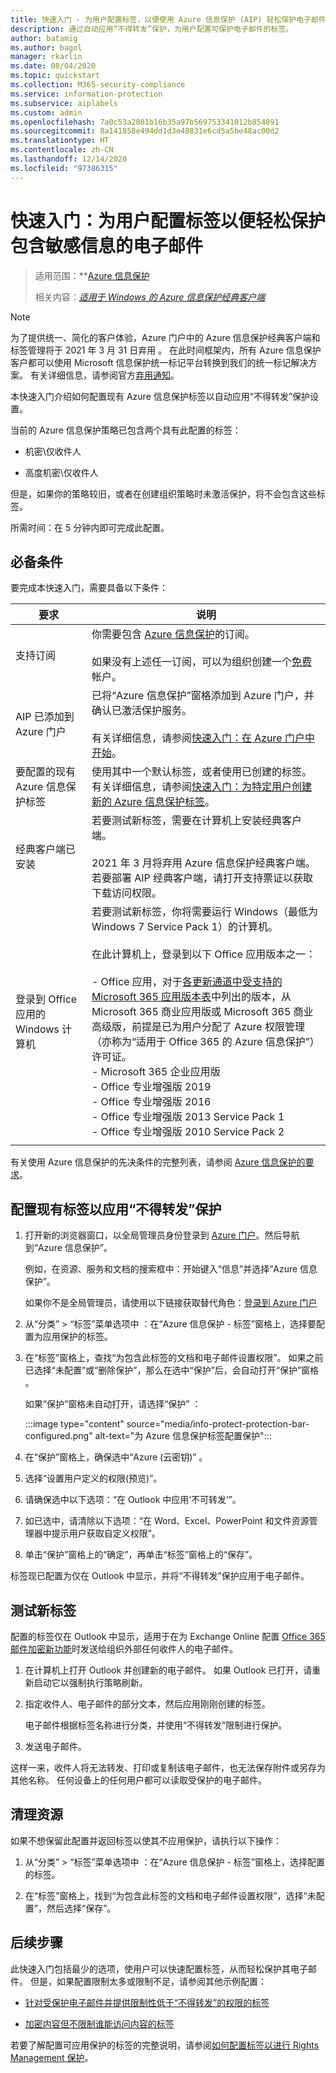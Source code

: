 ```yaml
---
title: 快速入门 - 为用户配置标签，以便使用 Azure 信息保护 (AIP) 轻松保护电子邮件
description: 通过自动应用“不得转发”保护，为用户配置可保护电子邮件的标签。
author: batamig
ms.author: bagol
manager: rkarlin
ms.date: 08/04/2020
ms.topic: quickstart
ms.collection: M365-security-compliance
ms.service: information-protection
ms.subservice: aiplabels
ms.custom: admin
ms.openlocfilehash: 7a0c53a2801b16b35a97b569753341012b854891
ms.sourcegitcommit: 8a141858e494dd1d3e48831e6cd5a5be48ac00d2
ms.translationtype: HT
ms.contentlocale: zh-CN
ms.lasthandoff: 12/14/2020
ms.locfileid: "97386315"
---
```

# <a name="quickstart-configure-a-label-for-users-to-easily-protect-emails-that-contain-sensitive-information"></a>快速入门：为用户配置标签以便轻松保护包含敏感信息的电子邮件

>适用范围：**[Azure 信息保护](https://azure.microsoft.com/pricing/details/information-protection)
>
> 相关内容：*[适用于 Windows 的 Azure 信息保护经典客户端](faqs.md#whats-the-difference-between-the-azure-information-protection-classic-and-unified-labeling-clients)*

>[!NOTE]
> 为了提供统一、简化的客户体验，Azure 门户中的 Azure 信息保护经典客户端和标签管理将于 2021 年 3 月 31 日弃用   。 在此时间框架内，所有 Azure 信息保护客户都可以使用 Microsoft 信息保护统一标记平台转换到我们的统一标记解决方案。 有关详细信息，请参阅官方[弃用通知](https://aka.ms/aipclassicsunset)。

本快速入门介绍如何配置现有 Azure 信息保护标签以自动应用“不得转发”保护设置。

当前的 Azure 信息保护策略已包含两个具有此配置的标签：

- 机密\仅收件人

- 高度机密\仅收件人

但是，如果你的策略较旧，或者在创建组织策略时未激活保护，将不会包含这些标签。

所需时间：在 5 分钟内即可完成此配置。

## <a name="prerequisites"></a>必备条件

要完成本快速入门，需要具备以下条件：

|要求  |说明  |
|---------|---------|
|支持订阅     |  你需要包含 [Azure 信息保护](https://azure.microsoft.com/pricing/details/information-protection/)的订阅。 <br><br>如果没有上述任一订阅，可以为组织创建一个[免费](https://admin.microsoft.com/Signup/Signup.aspx?OfferId=87dd2714-d452-48a0-a809-d2f58c4f68b7)帐户。       |
|AIP 已添加到 Azure 门户    |  已将“Azure 信息保护”窗格添加到 Azure 门户，并确认已激活保护服务。 <br><br>有关详细信息，请参阅[快速入门：在 Azure 门户中开始](quickstart-viewpolicy.md)。       |
|要配置的现有 Azure 信息保护标签     | 使用其中一个默认标签，或者使用已创建的标签。 有关详细信息，请参阅[快速入门：为特定用户创建新的 Azure 信息保护标签](quickstart-label-specificusers.md)。 |
|经典客户端已安装    |   若要测试新标签，需要在计算机上安装经典客户端。 <br><br>2021 年 3 月将弃用 Azure 信息保护经典客户端。 若要部署 AIP 经典客户端，请打开支持票证以获取下载访问权限。  |
|登录到 Office 应用的 Windows 计算机 |若要测试新标签，你将需要运行 Windows（最低为 Windows 7 Service Pack 1）的计算机。 <br><br>在此计算机上，登录到以下 Office 应用版本之一： <br><br>- Office 应用，对于[各更新通道中受支持的 Microsoft 365 应用版本表](/officeupdates/update-history-microsoft365-apps-by-date)中列出的版本，从 Microsoft 365 商业应用版或 Microsoft 365 商业高级版，前提是已为用户分配了 Azure 权限管理（亦称为“适用于 Office 365 的 Azure 信息保护”）许可证。 <br>- Microsoft 365 企业应用版 <br>- Office 专业增强版 2019 <br>- Office 专业增强版 2016<br>- Office 专业增强版 2013 Service Pack 1<br>- Office 专业增强版 2010 Service Pack 2|
| | |

有关使用 Azure 信息保护的先决条件的完整列表，请参阅 [Azure 信息保护的要求](requirements.md)。

## <a name="configure-an-existing-label-to-apply-the-do-not-forward-protection"></a>配置现有标签以应用“不得转发”保护

1. 打开新的浏览器窗口，以全局管理员身份登录到 [Azure 门户](https://portal.azure.com)。然后导航到“Azure 信息保护”。

    例如，在资源、服务和文档的搜索框中：开始键入“信息”并选择“Azure 信息保护”。

    如果你不是全局管理员，请使用以下链接获取替代角色：[登录到 Azure 门户](configure-policy.md#signing-in-to-the-azure-portal)

1. 从“分类” > “标签”菜单选项中 ：在“Azure 信息保护 - 标签”窗格上，选择要配置为应用保护的标签。

1. 在“标签”窗格上，查找“为包含此标签的文档和电子邮件设置权限”。 如果之前已选择“未配置”或“删除保护”，那么在选中“保护”后，会自动打开“保护”窗格   。

    如果“保护”窗格未自动打开，请选择“保护” ：

    :::image type="content" source="media/info-protect-protection-bar-configured.png" alt-text="为 Azure 信息保护标签配置保护":::

1. 在“保护”窗格上，确保选中“Azure (云密钥)” 。

1. 选择“设置用户定义的权限(预览)”。

1. 请确保选中以下选项：“在 Outlook 中应用‘不可转发’”。

1. 如已选中，请清除以下选项：“在 Word、Excel、PowerPoint 和文件资源管理器中提示用户获取自定义权限”。

1. 单击“保护”窗格上的“确定”，再单击“标签”窗格上的“保存”。

标签现已配置为仅在 Outlook 中显示，并将“不得转发”保护应用于电子邮件。

## <a name="test-your-new-label"></a>测试新标签

配置的标签仅在 Outlook 中显示，适用于在为 Exchange Online 配置 [Office 365 邮件加密新功能](https://support.office.com/article/7ff0c040-b25c-4378-9904-b1b50210d00e)时发送给组织外部任何收件人的电子邮件。

1. 在计算机上打开 Outlook 并创建新的电子邮件。 如果 Outlook 已打开，请重新启动它以强制执行策略刷新。

2. 指定收件人、电子邮件的部分文本，然后应用刚刚创建的标签。

    电子邮件根据标签名称进行分类，并使用“不得转发”限制进行保护。

3. 发送电子邮件。

这样一来，收件人将无法转发、打印或复制该电子邮件，也无法保存附件或另存为其他名称。 任何设备上的任何用户都可以读取受保护的电子邮件。

## <a name="clean-up-resources"></a>清理资源

如果不想保留此配置并返回标签以使其不应用保护，请执行以下操作：

1. 从“分类” > “标签”菜单选项中 ：在“Azure 信息保护 - 标签”窗格上，选择配置的标签。

1. 在“标签”窗格上，找到“为包含此标签的文档和电子邮件设置权限”，选择“未配置”，然后选择“保存”。

## <a name="next-steps"></a>后续步骤

此快速入门包括最少的选项，使用户可以快速配置标签，从而轻松保护其电子邮件。 但是，如果配置限制太多或限制不足，请参阅其他示例配置：

- [针对受保护电子邮件并提供限制性低于“不得转发”的权限的标签](configure-policy-protection.md#example-4-label-for-protected-email-that-supports-less-restrictive-permissions-than-do-not-forward)

- [加密内容但不限制谁能访问内容的标签](configure-policy-protection.md#example-5-label-that-encrypts-content-but-doesnt-restrict-who-can-access-it)

若要了解配置可应用保护的标签的完整说明，请参阅[如何配置标签以进行 Rights Management 保护](configure-policy-protection.md)。

